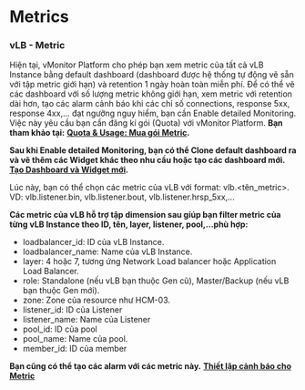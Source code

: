 # Metrics

### **vLB - Metric** 

Hiện tại, vMonitor Platform cho phép bạn xem metric của tất cả vLB Instance bằng default dashboard (dashboard được hệ thống tự động vẽ sẵn với tập metric giới hạn) và retention 1 ngày hoàn toàn miễn phí. Để có thể vẽ các dashboard với số lượng metric không giới hạn, xem metric với retention dài hơn, tạo các alarm cảnh báo khi các chỉ số connections, response 5xx, response 4xx,... đạt ngưỡng nguy hiểm, bạn cần Enable detailed Monitoring. Việc này yêu cầu bạn cần đăng kí gói (Quota) với vMonitor Platform. **Bạn tham khảo tại:** [**Quota & Usage: Mua gói Metric**](https://docs.vngcloud.vn/vng-cloud-document/vn/vmonitor-platform/bat-dau-voi-vmonitor-platform/bat-dau-voi-metrics)**.**

**Sau khi Enable detailed Monitoring, bạn có thể Clone default dashboard ra và vẽ thêm các Widget khác theo nhu cầu hoặc tạo các dashboard mới.** [**Tạo Dashboard và Widget mới**](https://docs.vngcloud.vn/vng-cloud-document/vn/vmonitor-platform/cach-tinh-nang-cua-vmonitor-platform/dashboard)**.**

Lúc này, bạn có thể chọn các metric của vLB với format: vlb.\<tên\_metric>. VD: vlb.listener.bin, vlb.listener.bout, vlb.listener.hrsp\_5xx,...

**Các metric của vLB hỗ trợ tập dimension sau giúp bạn filter metric của từng vLB Instance theo ID, tên, layer, listener, pool,...phù hợp:**

* loadbalancer\_id: ID của vLB Instance.
* loadbalancer\_name: Name của vLB Instance.
* layer: 4 hoặc 7, tương ứng Network Load balancer hoặc Application Load Balancer.
* role: Standalone (nếu vLB bạn thuộc Gen cũ), Master/Backup (nếu vLB bạn thuộc Gen mới).
* zone: Zone của resource như HCM-03.
* listener\_id: ID của Listener
* listener\_name: Name của Listener
* pool\_id: ID của pool
* pool\_name: Name của pool.
* member\_id: ID của member

**Bạn cũng có thể tạo các alarm với các metric này.** [**Thiết lập cảnh báo cho Metric**](https://docs.vngcloud.vn/vng-cloud-document/vn/vmonitor-platform/cach-tinh-nang-cua-vmonitor-platform/alarm/metric-alarm)

